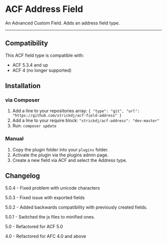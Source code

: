 # ACF Address Field

An Advanced Custom Field. Adds an address field type. 

-----------------------

## Compatibility

This ACF field type is compatible with:

* ACF 5.3.4 and up
* ACF 4 (no longer supported)

## Installation

### via Composer
1. Add a line to your repositories array:
`{ "type": "git", "url": "https://github.com/strickdj/acf-field-address" }`
2. Add a line to your require block:
`"strickdj/acf-address": "dev-master"`
3. Run: `composer update`

### Manual

1. Copy the plugin folder into your `plugins` folder.
2. Activate the plugin via the plugins admin page.
3. Create a new field via ACF and select the Address type.

## Changelog
5.0.4 - Fixed problem with unicode characters

5.0.3 - Fixed issue with exported fields

5.0.2 - Added backwards compatibility with previously created fields.

5.0.1 - Switched the js files to minified ones.

5.0 - Refactored for ACF 5.0

4.0 - Refactored for AFC 4.0 and above
